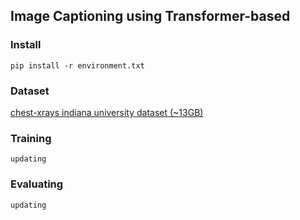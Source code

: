 ## Image Captioning using Transformer-based 

### Install 
`pip install -r environment.txt`

### Dataset

[chest-xrays indiana university dataset (~13GB)](https://www.kaggle.com/raddar/chest-xrays-indiana-university?fbclid=IwAR2o0lybkCIq0LjUWLF6SW5A5L-6bqF8jrr7MAAto0Y3tscRsNaIYyYFBB8)


### Training
`updating`

### Evaluating
`updating`
